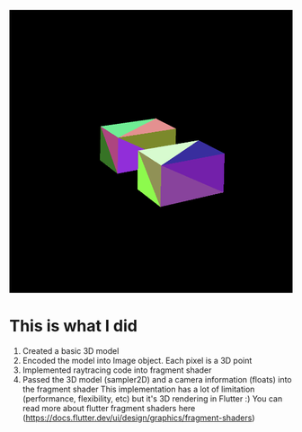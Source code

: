 ![raytracing](raytracing.png)

# This is what I did
1. Created a basic 3D model
2. Encoded the model into Image object. Each pixel is a 3D point
3. Implemented raytracing code into fragment shader
4. Passed the 3D model (sampler2D) and a camera information (floats) into the fragment shader
This implementation has a lot of limitation (performance, flexibility, etc) but it's 3D rendering in Flutter :)
You can read more about flutter fragment shaders here (https://docs.flutter.dev/ui/design/graphics/fragment-shaders)

